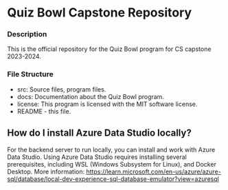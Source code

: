 # Quiz Bowl Capstone Repository
### Description
This is the official repository for the Quiz Bowl program for CS capstone 2023-2024.

### File Structure
- src: Source files, program files.
- docs: Documentation about the Quiz Bowl program.
- license: This program is licensed with the MIT software license.
- README - this file.

## How do I install Azure Data Studio locally?
For the backend server to run locally, you can install and work with Azure Data Studio. Using Azure Data Studio requires installing several prerequisites, including WSL (Windows Subsystem for Linux), and Docker Desktop. More information: https://learn.microsoft.com/en-us/azure/azure-sql/database/local-dev-experience-sql-database-emulator?view=azuresql
